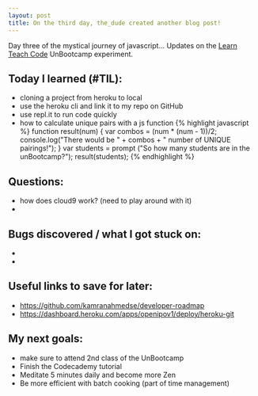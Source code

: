 ```yaml
---
layout: post
title: On the third day, the_dude created another blog post!
---
```


Day three of the mystical journey of javascript...
Updates on the [Learn Teach Code](http://learnteachcode.org/) UnBootcamp experiment.

## Today I learned (#TIL):

- cloning a project from heroku to local
- use the heroku cli and link it to my repo on GitHub
- use repl.it to run code quickly
- how to calculate unique pairs with a js function
{% highlight javascript %}
function result(num)
{
  var combos = (num * (num - 1))/2;
  console.log("There would be " + combos + " number of UNIQUE pairings!");
}
var students = prompt ("So how many students are in the unBootcamp?");
result(students);
{% endhighlight %}


## Questions:

- how does cloud9 work?  (need to play around with it)
-

## Bugs discovered / what I got stuck on:

-
-

## Useful links to save for later:

- https://github.com/kamranahmedse/developer-roadmap
- https://dashboard.heroku.com/apps/openipov1/deploy/heroku-git

## My next goals:

- make sure to attend 2nd class of the UnBootcamp
- Finish the Codecademy tutorial
- Meditate 5 minutes daily and become more Zen
- Be more efficient with batch cooking (part of time management)
